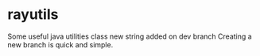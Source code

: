 # rayutils
Some useful java utilities class
new string added on dev branch
Creating a new branch is quick and simple.
